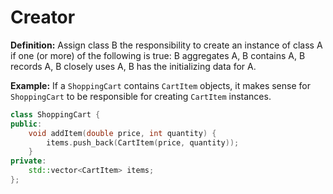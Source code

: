 # Creator

**Definition:** Assign class B the responsibility to create an instance of class A if one (or more) of the following is true: B aggregates A, B contains A, B records A, B closely uses A, B has the initializing data for A.

**Example:** If a `ShoppingCart` contains `CartItem` objects, it makes sense for `ShoppingCart` to be responsible for creating `CartItem` instances.

```cpp
class ShoppingCart {
public:
    void addItem(double price, int quantity) {
        items.push_back(CartItem(price, quantity));
    }
private:
    std::vector<CartItem> items;
};
```
